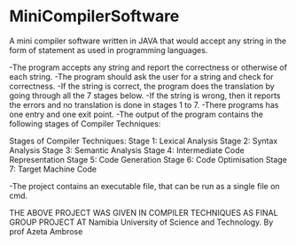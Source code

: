 # MiniCompilerSoftware
A mini compiler software written in JAVA that would accept any string in the form of statement as used in programming languages.

-The program accepts any string and report the correctness or
otherwise of each string.
-The program should ask the user for a string and check for correctness.
-If the string is correct, the program does the translation by going through
all the 7 stages below.
-If the string is wrong, then it reports the errors and no translation is done
in stages 1 to 7.
-There programs has one entry and one exit point.
-The output of the program contains the following stages of Compiler
Techniques:

Stages of Compiler Techniques:
Stage 1: Lexical Analysis
Stage 2: Syntax Analysis
Stage 3: Semantic Analysis
Stage 4: Intermediate Code Representation
Stage 5: Code Generation
Stage 6: Code Optimisation
Stage 7: Target Machine Code

-The project contains an executable file, that can be run as a single file on cmd.

THE ABOVE PROJECT WAS GIVEN IN COMPILER TECHNIQUES AS FINAL GROUP PROJECT AT Namibia University of Science and Technology. By prof Azeta Ambrose

